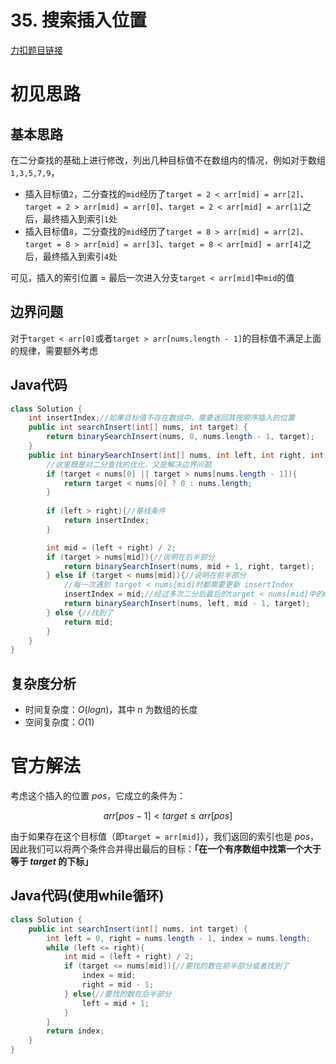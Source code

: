 # 35. 搜索插入位置

[力扣题目链接](https://leetcode-cn.com/problems/search-insert-position/)


# 初见思路

## 基本思路
在二分查找的基础上进行修改，列出几种目标值不在数组内的情况，例如对于数组`1,3,5,7,9`，
- 插入目标值`2`，二分查找的`mid`经历了`target = 2 < arr[mid] = arr[2]`、`target = 2 > arr[mid] = arr[0]`、`target = 2 < arr[mid] = arr[1]`之后，最终插入到索引`1`处
- 插入目标值`8`，二分查找的`mid`经历了`target = 8 > arr[mid] = arr[2]`、`target = 8 > arr[mid] = arr[3]`、`target = 8 < arr[mid] = arr[4]`之后，最终插入到索引`4`处

可见，插入的索引位置 = 最后一次进入分支`target < arr[mid]`中`mid`的值

## 边界问题
对于`target < arr[0]`或者`target > arr[nums.length - 1]`的目标值不满足上面的规律，需要额外考虑

## Java代码

```java
class Solution {
    int insertIndex;//如果目标值不存在数组中，需要返回其按顺序插入的位置
    public int searchInsert(int[] nums, int target) {
        return binarySearchInsert(nums, 0, nums.length - 1, target);
    }
    public int binarySearchInsert(int[] nums, int left, int right, int target){
        //这里既是对二分查找的优化，又是解决边界问题
        if (target < nums[0] || target > nums[nums.length - 1]){
            return target < nums[0] ? 0 : nums.length;
        }
        
        if (left > right){//基线条件
            return insertIndex;
        }

        int mid = (left + right) / 2;
        if (target > nums[mid]){//说明在后半部分
            return binarySearchInsert(nums, mid + 1, right, target);
        } else if (target < nums[mid]){//说明在前半部分
            //每一次遇到 target < nums[mid]时都需要更新 insertIndex
            insertIndex = mid;//经过多次二分后最后的target < nums[mid]中的mid即为要插入的位置
            return binarySearchInsert(nums, left, mid - 1, target);
        } else {//找到了
            return mid;
        }
    }
}
```

## 复杂度分析
- 时间复杂度：$O(logn)$，其中 $n$ 为数组的长度
- 空间复杂度：$O(1)$

# 官方解法

考虑这个插入的位置 $pos$，它成立的条件为：

$$
arr[pos - 1] < target \le arr[pos]
$$

由于如果存在这个目标值（即`target = arr[mid]`），我们返回的索引也是 $pos$，因此我们可以将两个条件合并得出最后的目标：**「在一个有序数组中找第一个大于等于 $target$ 的下标」**

## Java代码(使用while循环)
```java
class Solution {
    public int searchInsert(int[] nums, int target) {
        int left = 0, right = nums.length - 1, index = nums.length;
        while (left <= right){
            int mid = (left + right) / 2;
            if (target <= nums[mid]){//要找的数在前半部分或者找到了
                index = mid;
                right = mid - 1;
            } else{//要找的数在后半部分
                left = mid + 1;
            }
        }
        return index;
    }
}
```